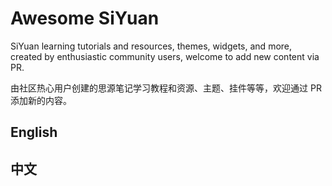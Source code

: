# Awesome SiYuan

SiYuan learning tutorials and resources, themes, widgets, and more, created by enthusiastic community users, welcome to add new content via PR.

由社区热心用户创建的思源笔记学习教程和资源、主题、挂件等等，欢迎通过 PR 添加新的内容。

## English


## 中文


